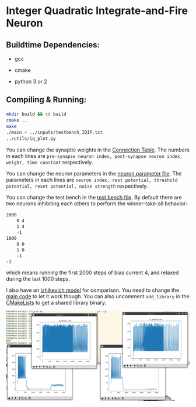 # Integer Quadratic Integrate-and-Fire Neuron

## Buildtime Dependencies:

* gcc

* cmake

* python 3 or 2

## Compiling & Running:

```bash
mkdir build && cd build
cmake ..
make
./main < ../inputs/testbench_IQIF.txt
../utils/iq_plot.py
```

You can change the synaptic weights in the [Connection Table](inputs/Connection_Table_IQIF.txt). The numbers in each lines are `pre-synapse neuron index, post-synapse neuron index, weight, time constant` respectively.

You can change the neuron parameters in the [neuron parameter file](inputs/neuronParameter_IQIF.txt). The parameters in each lines are `neuron index, rest potential, threshold potential, reset potential, noise strength` respectively.

You can change the test bench in the [test bench file](inputs/testbench_IQIF.txt). By default there are two neurons inhibiting each others to perform the winner-take-all behavior:

```
2000
    0 4
    1 4
    -1
1000
    0 0
    1 0
    -1
-1
```

which means running the first 2000 steps of bias current 4, and relaxed during the last 1000 steps.

I also have an [Izhikevich model](include/iz_network.h) for comparison. You need to change the [main code](src/main.cpp) to let it work though. You can also uncomment `add_library` in the [CMakeLists](CMakeLists.txt) to get a shared library binary.

![IQIF & Izhikevich performing WTA](WTA.png)

